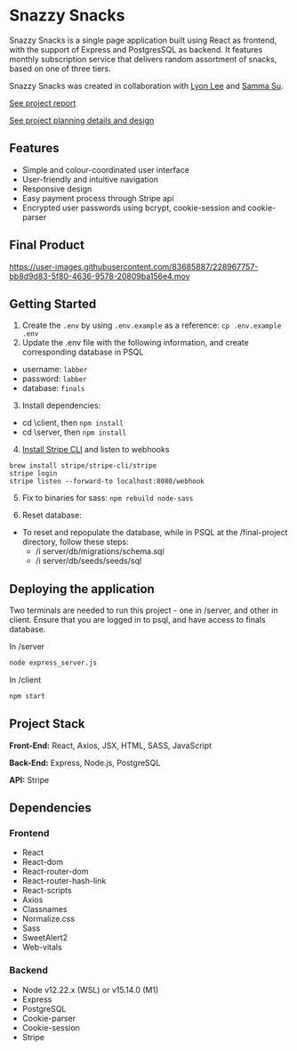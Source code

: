 # Snazzy Snacks 

Snazzy Snacks is a single page application built using React as frontend, with the support of Express and PostgresSQL as backend. It features monthly subscription service that delivers random assortment of snacks, based on one of three tiers. 

Snazzy Snacks was created in collaboration with [Lyon Lee](https://github.com/BBB0920) and [Samma Su](https://github.com/EuphieSS).

[See project report](https://drive.google.com/file/d/1EHMbCzF5vQ-SZRdiaXvMm74s7b8yYQTy/view)

[See project planning details and design](https://www.figma.com/file/aOt9SnYI73BygD3qeNrvT2/LHL---Final-Project?node-id=0%3A1&t=Kpb9bmLjjNpqNzai-1)

## Features

- Simple and colour-coordinated user interface
- User-friendly and intuitive navigation
- Responsive design
- Easy payment process through Stripe api
- Encrypted user passwords using bcrypt, cookie-session and cookie-parser

## Final Product


https://user-images.githubusercontent.com/83685887/228967757-bb8d9d83-5f80-4636-9578-20809ba156e4.mov



## Getting Started

1. Create the `.env` by using `.env.example` as a reference: `cp .env.example .env`
2. Update the .env file with the following information, and create corresponding database in PSQL 
  - username: `labber` 
  - password: `labber` 
  - database: `finals`
3. Install dependencies:
  - cd \client, then `npm install`
  - cd \server, then `npm install`

4. [Install Stripe CLI](https://stripe.com/docs/stripe-cli) and listen to webhooks
```
brew install stripe/stripe-cli/stripe
stripe login
stripe listen --forward-to localhost:8080/webhook
```

5. Fix to binaries for sass: `npm rebuild node-sass`

6. Reset database: 
  - To reset and repopulate the database, while in PSQL at the /final-project directory, follow these steps:
    - /i server/db/migrations/schema.sql
    - /i server/db/seeds/seeds/sql

## Deploying the application

Two terminals are needed to run this project - one in /server, and other in client. Ensure that you are logged in to psql, and have access to finals database. 

In /server
```sh
node express_server.js
```

In /client
```sh
npm start
```

## Project Stack

__Front-End:__ React, Axios, JSX, HTML, SASS, JavaScript

__Back-End:__ Express, Node.js, PostgreSQL

__API:__ Stripe

## Dependencies

### Frontend

- React
- React-dom
- React-router-dom
- React-router-hash-link
- React-scripts
- Axios
- Classnames
- Normalize.css
- Sass
- SweetAlert2
- Web-vitals

### Backend

- Node v12.22.x (WSL) or v15.14.0 (M1)
- Express
- PostgreSQL
- Cookie-parser
- Cookie-session
- Stripe


